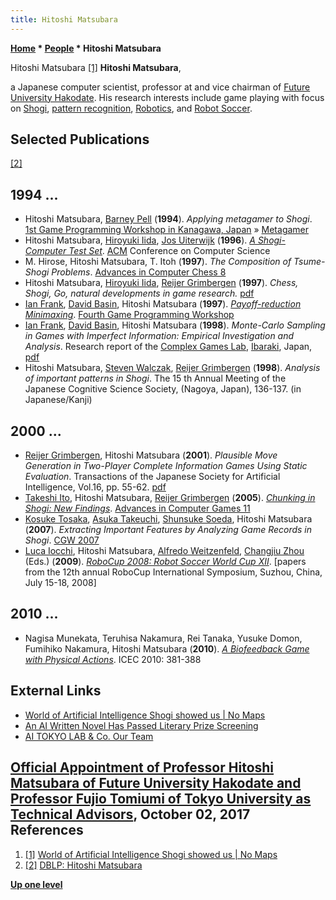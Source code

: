 ```yaml
---
title: Hitoshi Matsubara
---
```

**[Home](Home "Home") * [People](People "People") * Hitoshi Matsubara**

[](https://no-maps.jp/2017/en/event/ai_shogi.html) Hitoshi Matsubara <a id="cite-note-1" href="#cite-ref-1">[1]</a>
**Hitoshi Matsubara**,

a Japanese computer scientist, professor at and vice chairman of [Future University Hakodate](https://en.wikipedia.org/wiki/Future_University_Hakodate). His research interests include game playing with focus on [Shogi](Shogi "Shogi"), [pattern recognition](Pattern_Recognition "Pattern Recognition"), [Robotics](Robots "Robots"), and [Robot Soccer](https://en.wikipedia.org/wiki/Soccer_robot).

## Selected Publications

<a id="cite-note-2" href="#cite-ref-2">[2]</a>

## 1994 ...

- Hitoshi Matsubara, [Barney Pell](Barney_Pell "Barney Pell") (**1994**). *Applying metagamer to Shogi*. [1st Game Programming Workshop in Kanagawa, Japan](Conferences#GPW "Conferences") » [Metagamer](index.php?title=Metagamer&action=edit&redlink=1 "Metagamer (page does not exist)")
- Hitoshi Matsubara, [Hiroyuki Iida](Hiroyuki_Iida "Hiroyuki Iida"), [Jos Uiterwijk](Jos_Uiterwijk "Jos Uiterwijk") (**1996**). *[A Shogi-Computer Test Set](http://citeseerx.ist.psu.edu/viewdoc/summary?doi=10.1.1.52.3382)*. [ACM](ACM "ACM") Conference on Computer Science
- M. Hirose, Hitoshi Matsubara, T. Itoh (**1997**). *The Composition of Tsume-Shogi Problems*. [Advances in Computer Chess 8](Advances_in_Computer_Chess_8 "Advances in Computer Chess 8")
- Hitoshi Matsubara, [Hiroyuki Iida](Hiroyuki_Iida "Hiroyuki Iida"), [Reijer Grimbergen](Reijer_Grimbergen "Reijer Grimbergen") (**1997**). *Chess, Shogi, Go, natural developments in game research.* [pdf](http://citeseerx.ist.psu.edu/viewdoc/download?doi=10.1.1.51.7540&rep=rep1&type=pdf)
- [Ian Frank](Ian_Frank "Ian Frank"), [David Basin](Mathematician#DBasin "Mathematician"), Hitoshi Matsubara (**1997**). *[Payoff-reduction Minimaxing](http://www.fun.ac.jp/~ianf/Publications/prm.html)*. [Fourth Game Programming Workshop](Conferences#GPW "Conferences")
- [Ian Frank](Ian_Frank "Ian Frank"), [David Basin](Mathematician#DBasin "Mathematician"), Hitoshi Matsubara (**1998**). *Monte-Carlo Sampling in Games with Imperfect Information: Empirical Investigation and Analysis*. Research report of the [Complex Games Lab](https://webdocs.cs.ualberta.ca/~mmueller/cgo/cg98-workshop/cg98-workshop.html), [Ibaraki](https://en.wikipedia.org/wiki/Ibaraki_Prefecture), Japan, [pdf](https://pdfs.semanticscholar.org/8537/99eb8c56ebdd3bb2843764628aebe8a2eedf.pdf)
- Hitoshi Matsubara, [Steven Walczak](index.php?title=Steven_Walczak&action=edit&redlink=1 "Steven Walczak (page does not exist)"), [Reijer Grimbergen](Reijer_Grimbergen "Reijer Grimbergen") (**1998**). *Analysis of important patterns in Shogi*. The 15 th Annual Meeting of the Japanese Cognitive Science Society, (Nagoya, Japan), 136-137. (in Japanese/Kanji)

## 2000 ...

- [Reijer Grimbergen](Reijer_Grimbergen "Reijer Grimbergen"), Hitoshi Matsubara (**2001**). *Plausible Move Generation in Two-Player Complete Information Games Using Static Evaluation*. Transactions of the Japanese Society for Artificial Intelligence, Vol.16, pp. 55-62. [pdf](http://www.teu.ac.jp/gamelab/RESEARCH/jsai2001.pdf)
- [Takeshi Ito](Takeshi_Ito "Takeshi Ito"), Hitoshi Matsubara, [Reijer Grimbergen](Reijer_Grimbergen "Reijer Grimbergen") (**2005**). *[Chunking in Shogi: New Findings](http://link.springer.com/chapter/10.1007/11922155_11)*. [Advances in Computer Games 11](Advances_in_Computer_Games_11 "Advances in Computer Games 11")
- [Kosuke Tosaka](index.php?title=Kosuke_Tosaka&action=edit&redlink=1 "Kosuke Tosaka (page does not exist)"), [Asuka Takeuchi](index.php?title=Asuka_Takeuchi&action=edit&redlink=1 "Asuka Takeuchi (page does not exist)"), [Shunsuke Soeda](Shunsuke_Soeda "Shunsuke Soeda"), Hitoshi Matsubara (**2007**). *Extracting Important Features by Analyzing Game Records in Shogi*. [CGW 2007](CGW_2007 "CGW 2007")
- [Luca Iocchi](http://www.dis.uniroma1.it/~iocchi/), Hitoshi Matsubara, [Alfredo Weitzenfeld](http://www.poly.usf.edu/People/WeitzenfeldAlfredo.html), [Changjiu Zhou](http://www.robo-erectus.org/members/czhou/) (Eds.) (**2009**). *[RoboCup 2008: Robot Soccer World Cup XII](http://books.google.com/books?id=WqL6VrhPt4wC&dq=Hitoshi+Matsubara&source=gbs_navlinks_s)*. \[papers from the 12th annual RoboCup International Symposium, Suzhou, China, July 15-18, 2008\]

## 2010 ...

- Nagisa Munekata, Teruhisa Nakamura, Rei Tanaka, Yusuke Domon, Fumihiko Nakamura, Hitoshi Matsubara (**2010**). *[A Biofeedback Game with Physical Actions](http://www.springerlink.com/content/q4984237110nkwmp/)*. ICEC 2010: 381-388

## External Links

- [World of Artificial Intelligence Shogi showed us | No Maps](https://no-maps.jp/2017/en/event/ai_shogi.html)
- [An AI Written Novel Has Passed Literary Prize Screening](https://futurism.com/this-ai-wrote-a-novel-and-the-work-passed-the-first-round-of-a-national-literary-award/)
- [AI TOKYO LAB & Co. Our Team](https://aitokyolab.com/en/#ourteam)

## [Official Appointment of Professor Hitoshi Matsubara of Future University Hakodate and Professor Fujio Tomiumi of Tokyo University as Technical Advisors](https://aitokyolab.com/en/news/362.html), October 02, 2017 References

1. <a id="cite-ref-1" href="#cite-note-1">[1]</a> [World of Artificial Intelligence Shogi showed us | No Maps](https://no-maps.jp/2017/en/event/ai_shogi.html)
1. <a id="cite-ref-2" href="#cite-note-2">[2]</a> [DBLP: Hitoshi Matsubara](http://www.informatik.uni-trier.de/~ley/db/indices/a-tree/m/Matsubara:Hitoshi.html)

**[Up one level](People "People")**

